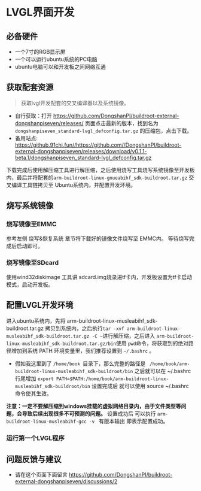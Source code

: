 # LVGL界面开发

## 必备硬件
* 一个7寸的RGB显示屏
* 一个可以运行ubuntu系统的PC电脑
* ubuntu电脑可以和开发板之间网络互通

## 获取配套资源
> 获取lvgl开发配套的交叉编译器以及系统镜像。

* 自行获取：打开 https://github.com/DongshanPI/buildroot-external-dongshanpiseven/releases/ 页面点击最新的版本，找到名为 `dongshanpiseven_standard-lvgl_defconfig.tar.gz` 的压缩包，点击下载。
* 备用站点:  https://github.91chi.fun//https://github.com//DongshanPI/buildroot-external-dongshanpiseven/releases/download/v0.1.1-beta.1/dongshanpiseven_standard-lvgl_defconfig.tar.gz

下载完成后使用解压缩工具进行解压缩，之后使用烧写工具烧写系统镜像至开发板内，最后并将配套的`arm-buildroot-linux-gnueabihf_sdk-buildroot.tar.gz` 交叉编译工具链拷贝至 Ubuntu系统内，并配置开发环境。

## 烧写系统镜像
### 烧写镜像至EMMC
参考左侧 烧写&恢复系统 章节将下载好的镜像文件烧写至 EMMC内。
等待烧写完成后启动即可。

### 烧写镜像至SDcard
使用wind32diskimage 工具讲 sdcard.img烧录进tf卡内，开发板设置为tf卡启动模式，启动开发板。

## 配置LVGL开发环境
进入ubuntu系统内，先将 arm-buildroot-linux-musleabihf_sdk-buildroot.tar.gz  拷贝到系统内，之后执行`tar -xvf arm-buildroot-linux-musleabihf_sdk-buildroot.tar.gz -C ~`进行解压缩，之后进入 `arm-buildroot-linux-musleabihf_sdk-buildroot.tar.gz/bin`使用   `pwd`命令，将获取到的绝对路径增加到系统 PATH 环境变量里，我们推荐设置到 `~/.bashrc` 。
* 假如我这里到了 `/home/book `目录下，那么完整的路径是 ` /home/book/arm-buildroot-linux-musleabihf_sdk-buildroot/bin` 之后就可以在 ~/.bashrc 行尾增加 
`export PATH=$PATH:/home/book/arm-buildroot-linux-musleabihf_sdk-buildroot/bin` 设置完成后 就可以使用 source ~/.bashrc 命令使其生效。

**注意：一定不要解压缩到windows挂载的虚拟网络目录内，由于文件类型等问题，会导致后续出现很多不可预测的问题。**
设置成功后 可以执行 `arm-buildroot-linux-musleabihf-gcc -v ` 有版本输出 即表示配置成功。

### 运行第一个LVGL程序


## 问题反馈与建议
* 请在这个页面下面留言 https://github.com/DongshanPI/buildroot-external-dongshanpiseven/discussions/2